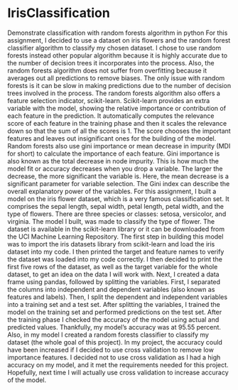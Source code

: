 # IrisClassification
Demonstrate classification with random forests algorithm in python
For this assignment, I decided to use a dataset on iris flowers and the random forest classifier algorithm to classify my chosen dataset. 
I chose to use random forests instead other popular algorithm because it is highly accurate due to the number of decision trees it incorporates into the process.
Also, the random forests algorithm does not suffer from overfitting because it averages out all predictions to remove biases. 
The only issue with random forests is it can be slow in making predictions due to the number of decision trees involved in the process.
	The random forests algorithm also offers a feature selection indicator, scikit-learn. 
  Scikit-learn provides an extra variable with the model, showing the relative importance or contribution of each feature in the prediction.
  It automatically computes the relevance score of each feature in the training phase and then it scales the relevance down so that the sum of all the scores is 1. 
  The score chooses the important features and leaves out insignificant ones for the building of the model.
	Random forests also use gini importance or mean decrease in impurity (MDI for short) to calculate the importance of each feature. 
  Gini importance is also known as the total decrease in node impurity. 
  This is how much the model fit or accuracy decreases when you drop a variable.
  The larger the decrease, the more significant the variable is. Here, the mean decrease is a significant parameter for variable selection.
  The Gini index can describe the overall explanatory power of the variables.
For this assignment, I built a model on the iris flower dataset, which is a very famous classification set. 
It comprises the sepal length, sepal width, petal length, petal width, and the type of flowers. 
There are three species or classes: setosa, versicolor, and virginia. 
The model I built, was made to classify the type of flower. 
The dataset is available in the scikit-learn library or it can be downloaded from the UCI Machine Learning Repository.
The first step in building this model was to import the iris datasets library from scikit-learn and load the iris dataset into my code. 
I then printed the target and feature names to verify the dataset was loaded into my code correctly. 
I then decided to print the first five rows of the dataset, as well as the target variable for the whole dataset, to get an idea on the data I will work with. 
Next, I created a data frame using pandas, followed by splitting the variables.
First, I separated the columns into independent and dependent variables (also known as features and labels). 
Then, I split the dependent and independent variables into a training set and a test set.
After splitting the variables, I trained the model on the training set and performed predictions on the test set.
After the training phase I checked the accuracy of the model using actual and predicted values. 
Thankfully, my model’s accuracy was at 95.55 percent.
Also, in my model I created a random forests classifier to classify my dataset (the whole goal of this project).
In my project, the accuracy could have been increased if I decided to use cross validation to remove low importance features.
I decided not to use cross validation as I had a high accuracy on my model, and it met the requirements needed for this project. 
Hopefully, next time I will actually use cross validation to increase accuracy of the model.
